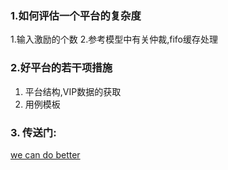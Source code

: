 ### 1.如何评估一个平台的复杂度
1.输入激励的个数
2.参考模型中有关仲裁,fifo缓存处理

### 2.好平台的若干项措施
1. 平台结构,VIP数据的获取
2. 用例模板

### 3. 传送门:
[we can do better](https://github.com/bulaqi/IC-DV.github.io/blob/main/doc/%5BTOP%5D%20we%20can%20do%20better.md)
